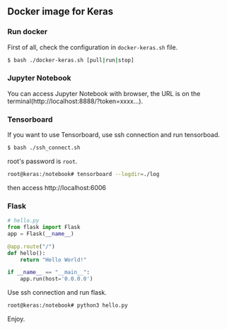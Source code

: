 ## Docker image for Keras

### Run docker 
First of all, check the configuration in `docker-keras.sh` file.

```bash
$ bash ./docker-keras.sh [pull|run|stop] 
```

### Jupyter Notebook

You can access Jupyter Notebook with browser, the URL is on the terminal(http://localhost:8888/?token=xxxx...).

### Tensorboard

If you want to use Tensorboard, use ssh connection and run tensorboad.

```bash
$ bash ./ssh_connect.sh
```
root's password is `root`.

```bash
root@keras:/notebook# tensorboard --logdir=./log
```
then access http://localhost:6006

### Flask

```python
# hello.py
from flask import Flask
app = Flask(__name__)

@app.route("/")
def hello():
    return "Hello World!"

if __name__ == "__main__":
    app.run(host='0.0.0.0')
```

Use ssh connection and run flask.
```bash
root@keras:/notebook# python3 hello.py
```

Enjoy.
